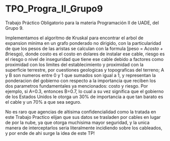 # TPO_Progra_II_Grupo9
Trabajo Práctico Obligatorio para la materia Programación II de UADE, del Grupo 9.

Implementamos el algoritmo de Kruskal para encontrar el arbol de expansion minima en un grafo ponderado no dirigido, con la particularidad de que los pesos de las aristas se calculan con la formula [peso = A*costo + B*riesgo), donde costo es el costo en dolares de instalar ese cable, riesgo es el riesgo o nivel de inseguridad que tiene ese cable debido a factores como proximidad con los limites del establecimiento y proximidad con la superficie terrestre, por cuestiones geologicas y topograficas del terreno; A y B son numeros entre 0 y 1 que sumados son igual a 1, y representan la ponderacion del gobierno con respecto a la importancia que reciben los dos parametros fundamentales ya mencionados: costo y riesgo. Por ejemplo, si A=0.3, entonces B=0.7, lo cual a su vez significa que el gobierno de los Estados Unidos le otorga un 30% de importancia a que tan barato es el cable y un 70% a que sea seguro.

No es raro que agencias de altisima confidencialidad como la tratada en este Trabajo Practico elijan que sus datos se trasladen por cables en lugar de por la nube, ya que otorga muchisima mayor seguridad, y la unica manera de interceptarlos seria literalmente incidiendo sobre los cableados, y por ende de ahi surge la idea de este TP!
